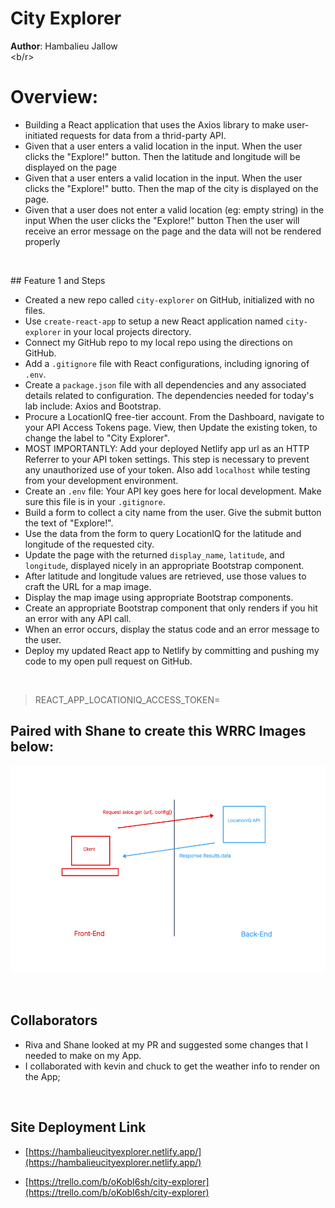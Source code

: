 # City Explorer 

**Author**: Hambalieu Jallow
<br><b/r>
# Overview:
- Building a React application that uses the Axios library to make user-initiated requests for data from a thrid-party API.
- Given that a user enters a valid location in the input.
When the user clicks the "Explore!" button.
Then the latitude and longitude will be displayed on the page
- Given that a user enters a valid location in the input.
When the user clicks the "Explore!" butto.
Then the map of the city is displayed on the page.
- Given that a user does not enter a valid location (eg: empty string) in the input
When the user clicks the "Explore!" button
Then the user will receive an error message on the page and the data will not be rendered properly

<p>&nbsp;</p>
## Feature 1 and Steps

- Created a new repo called `city-explorer` on GitHub, initialized with no files.
- Use `create-react-app` to setup a new React application named `city-explorer` in your local projects directory. 
- Connect my GitHub repo to my local repo using the directions on GitHub.
- Add a `.gitignore` file with React configurations, including ignoring of `.env`.
- Create a `package.json` file with all dependencies and any associated details related to configuration. The dependencies needed for today's lab include: Axios and Bootstrap.
- Procure a LocationIQ free-tier account. From the Dashboard, navigate to your API Access Tokens page. View, then Update the existing token, to change the label to "City Explorer".
- MOST IMPORTANTLY: Add your deployed Netlify app url as an HTTP Referrer to your API token settings. This step is necessary to prevent any unauthorized use of your token. Also add `localhost` while testing from your development environment.
- Create an `.env` file: Your API key goes here for local development. Make sure this file is in your `.gitignore`.
- Build a form to collect a city name from the user. Give the submit button the text of "Explore!".
- Use the data from the form to query LocationIQ for the latitude and longitude of the requested city. 
- Update the page with the returned `display_name`, `latitude`, and `longitude`, displayed nicely in an appropriate Bootstrap component. 
- After latitude and longitude values are retrieved, use those values to craft the URL for a map image. 
- Display the map image using appropriate Bootstrap components.
- Create an appropriate Bootstrap component that only renders if you hit an error with any API call.
- When an error occurs, display the status code and an error message to the user.
- Deploy my updated React app to Netlify by committing and pushing my code to my open pull request on GitHub. 

<p>&nbsp;</p>

>REACT_APP_LOCATIONIQ_ACCESS_TOKEN=<location of key access token>

## Paired with Shane to create this WRRC Images below: 
![image](image.png)

<p>&nbsp;</p>

## Collaborators
- Riva and Shane looked at my PR and suggested some changes that I needed to make on my App.
- I collaborated with kevin and chuck to get the weather info to render on the App;


<p>&nbsp;</p>

## Site Deployment  Link
- [https://hambalieucityexplorer.netlify.app/](https://hambalieucityexplorer.netlify.app/)


-  [https://trello.com/b/oKobI6sh/city-explorer](https://trello.com/b/oKobI6sh/city-explorer)
